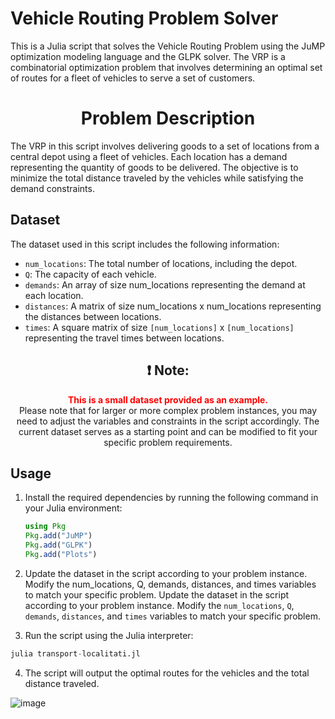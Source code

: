 # Vehicle Routing Problem Solver
This is a Julia script that solves the Vehicle Routing Problem using the JuMP optimization modeling language and the GLPK solver. The VRP is a combinatorial optimization problem that involves determining an optimal set of routes for a fleet of vehicles to serve a set of customers.

<h1 style="text-align: center"> Problem Description </h1>

The VRP in this script involves delivering goods to a set of locations from a central depot using a fleet of vehicles. Each location has a demand representing the quantity of goods to be delivered. The objective is to minimize the total distance traveled by the vehicles while satisfying the demand constraints.

## Dataset

The dataset used in this script includes the following information:
    
- `num_locations`: The total number of locations, including the depot.
- `Q`: The capacity of each vehicle.
- `demands`: An array of size num_locations representing the demand at each location.
- `distances`: A matrix of size num_locations x num_locations representing the distances between locations.
- `times`: A square matrix of size `[num_locations]` x `[num_locations]` representing the travel times between locations.

<div align="center">
  
  ## :exclamation: **Note:**
  <span style="color:red"> <strong> This is a small dataset provided as an example.</strong></span> 
  <br>
  Please note that for larger or more complex problem instances, you may need to adjust the variables and constraints in the script accordingly. The current dataset serves as a starting point and can be modified to fit your specific problem requirements.
  
</div>



## Usage

1. Install the required dependencies by running the following command in your Julia environment:

   ```julia
   using Pkg
   Pkg.add("JuMP")
   Pkg.add("GLPK")
   Pkg.add("Plots")
   ```
   
2. Update the dataset in the script according to your problem instance. Modify the num_locations, Q, demands, distances, and times variables to match your specific problem.
   Update the dataset in the script according to your problem instance. Modify the `num_locations`, `Q`, `demands`, `distances`, and `times` variables to match your specific problem.
   
3. Run the script using the Julia interpreter:
```julia
julia transport-localitati.jl
```
4. The script will output the optimal routes for the vehicles and the total distance traveled. 

![image](https://github.com/calin2244/jl_tema/assets/95591065/a76ab2d1-5b03-4236-92e9-5ff1d903b0ed)

